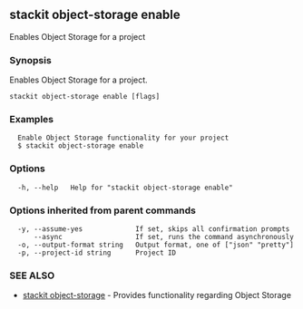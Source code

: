 ## stackit object-storage enable

Enables Object Storage for a project

### Synopsis

Enables Object Storage for a project.

```
stackit object-storage enable [flags]
```

### Examples

```
  Enable Object Storage functionality for your project
  $ stackit object-storage enable
```

### Options

```
  -h, --help   Help for "stackit object-storage enable"
```

### Options inherited from parent commands

```
  -y, --assume-yes             If set, skips all confirmation prompts
      --async                  If set, runs the command asynchronously
  -o, --output-format string   Output format, one of ["json" "pretty"]
  -p, --project-id string      Project ID
```

### SEE ALSO

* [stackit object-storage](./stackit_object-storage.md)	 - Provides functionality regarding Object Storage

